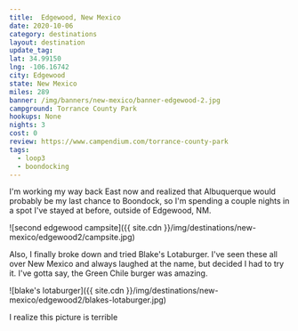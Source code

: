 ```yaml
---
title:  Edgewood, New Mexico
date: 2020-10-06
category: destinations
layout: destination
update_tag: 
lat: 34.99150
lng: -106.16742
city: Edgewood
state: New Mexico
miles: 289
banner: /img/banners/new-mexico/banner-edgewood-2.jpg
campground: Torrance County Park
hookups: None
nights: 3
cost: 0
review: https://www.campendium.com/torrance-county-park
tags:
  - loop3
  - boondocking
---
```


I'm working my way back East now and realized that Albuquerque would probably be my last chance to Boondock, so I'm spending a couple nights in a spot I've stayed at before, outside of Edgewood, NM. 

![second edgewood campsite]({{ site.cdn }}/img/destinations/new-mexico/edgewood2/campsite.jpg)

Also, I finally broke down and tried Blake's Lotaburger. I've seen these all over New Mexico and always laughed at the name, but decided I had to try it. I've gotta say, the Green Chile burger was amazing. 

![blake's lotaburger]({{ site.cdn }}/img/destinations/new-mexico/edgewood2/blakes-lotaburger.jpg)

<p class="text-center text-muted">
I realize this picture is terrible
</p>
